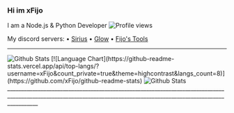### Hi im xFijo
I am a Node.js & Python Developer
  ![Profile views](https://gpvc.arturio.dev/xFijo)

My discord servers:
• [Sirius](https://discord.gg/emM7FpBv3d)
• [Glow](https://discord.gg/MGETjxW7Y8)
• [Fijo's Tools]( https://discord.gg/FVaKuDPxHa)
___________________________________________________________________________________________________________________________________________________________________________________
<img src="https://github-readme-stats.vercel.app/api?username=xFijo&show_icons=true&theme=highcontrast&count_private=true" alt="Github Stats"/>
[![Language Chart](https://github-readme-stats.vercel.app/api/top-langs/?username=xFijo&count_private=true&theme=highcontrast&langs_count=8)](https://github.com/xFijo/github-readme-stats)
<img src="https://github-readme-stats.vercel.app/api/top-langs/?username=xFijo&layout=compact&theme=highcontrast&count_private=true" alt="Github Stats"/>
_______________________________________________________________________________________________________________________________________________________________________


